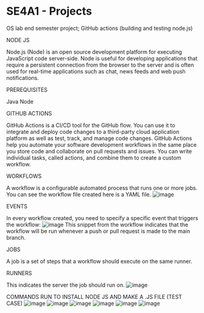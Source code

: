 # SE4A1 - Projects
OS lab end semester project; GitHub actions (building and testing node.js)

NODE JS

Node.js (Node) is an open source development platform for executing JavaScript code server-side. Node is useful for developing applications that require a persistent connection from the browser to the server and is often used for real-time applications such as chat, news feeds and web push notifications.

PREREQUISITES

Java
Node

GITHUB ACTIONS

GitHub Actions is a CI/CD tool for the GitHub flow. You can use it to integrate and deploy code changes to a third-party cloud application platform as well as test, track, and manage code changes. GitHub Actions help you automate your software development workflows in the same place you store code and collaborate on pull requests and issues. You can write individual tasks, called actions, and combine them to create a custom workflow.

WORKFLOWS

A workflow is a configurable automated process that runs one or more jobs. You can see the workflow file created here is a YAML file. 
![image](https://user-images.githubusercontent.com/108573290/179402515-242eff13-1ef2-40fd-b2c7-d4195f620d20.png)

EVENTS 

In every workflow created, you need to specify a specific event that triggers the workflow:
![image](https://user-images.githubusercontent.com/108573290/179402543-703db177-459b-408b-b6e4-8ada1d81440b.png)
This snippet from the workflow indicates that the workflow will be run whenever a push or pull request is made to the main branch. 

JOBS

A job is a set of steps that a workflow should execute on the same runner.

RUNNERS

This indicates the server the job should run on.
![image](https://user-images.githubusercontent.com/108573290/179402589-a54bb50e-cd7e-463e-9787-3306783f2e88.png)

COMMANDS RUN TO INSTALL NODE JS AND MAKE A .JS FILE (TEST CASE)
![image](https://user-images.githubusercontent.com/108573290/179402794-7768fee7-258d-4696-94a1-1a1ac3b007ab.png)
![image](https://user-images.githubusercontent.com/108573290/179402800-9f4d3335-d498-4bbe-ae7c-4dcfee27454c.png)
![image](https://user-images.githubusercontent.com/108573290/179402805-4369c363-98c2-4cea-9489-89acb6473bb2.png)
![image](https://user-images.githubusercontent.com/108573290/179402947-a8520efa-54fb-4d1a-97c6-1f03ac85b092.png)
![image](https://user-images.githubusercontent.com/108573290/179403000-417266e2-5003-47c6-9031-f9c21856056f.png)
![image](https://user-images.githubusercontent.com/108573290/179403026-d905b75f-a504-4fa7-91bf-d735eb3ee77c.png)








